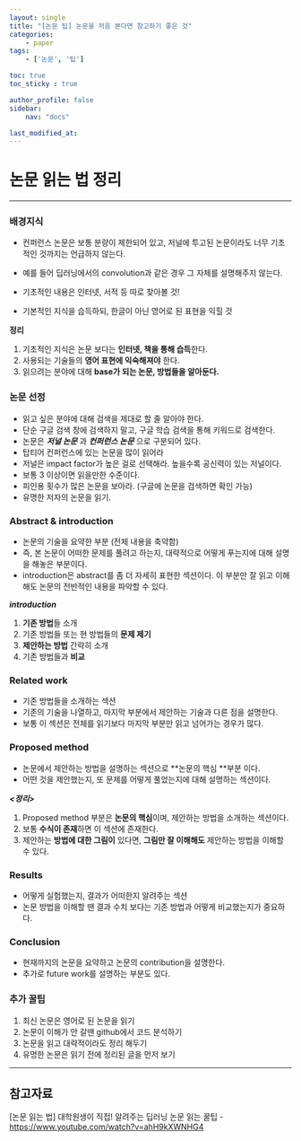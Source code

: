 ```yaml
---
layout: single
title: "[논문 팁] 논문을 처음 본다면 참고하기 좋은 것"
categories:	
    - paper
tags:
    - ['논문', '팁']

toc: true
toc_sticky : true

author_profile: false
sidebar:
    nav: "docs"

last_modified_at:
---
```



# 논문 읽는 법 정리

----
### 배경지식

- 컨퍼런스 논문은 보통 분량이 제한되어 있고, 저널에 투고된 논문이라도 너무 기초적인 것까지는 언급하지 않는다.
- 예를 들어 딥러닝에서의 convolution과 같은 경우 그 자체를 설명해주지 않는다.

- 기초적인 내용은 인터넷, 서적 등 따로 찾아볼 것!
- 기본적인 지식을 습득하되, 한글이 아닌 영어로 된 표현을 익힐 것



**정리**

1. 기초적인 지식은 논문 보다는 **인터넷, 책을 통해 습득**한다.
2. 사용되는 기술들의 **영어 표현에 익숙해져야** 한다.
3. 읽으려는 분야에 대해 **base가 되는 논문, 방법들을 알아둔다.**



### 논문 선정

- 읽고 싶은 분야에 대해 검색을 제대로 할 줄 알아야 한다.
- 단순 구글 검색 창에 검색하지 말고, 구글 학습 검색을 통해 키워드로 검색한다.
- 논문은 ***저널 논문*** 과 ***컨퍼런스 논문***  으로 구분되어 있다. 
- 탑티어 컨퍼런스에 있는 논문을 많이 읽어라
- 저널은 impact factor가 높은 걸로 선택해라. 높을수록 공신력이 있는 저널이다.
- 보통 3 이상이면 읽을만한 수준이다.
- 피인용 횟수가 많은 논문을 보아라. (구글에 논문을 검색하면 확인 가능)
- 유명한 저자의 논문을 읽기.



### Abstract & introduction

- 논문의 기술을 요약한 부분 (전체 내용을 축약함)
- 즉, 본 논문이 어떠한 문제를 풀려고 하는지, 대략적으로 어떻게 푸는지에 대해 설명을 해놓은 부분이다.
- introduction은 abstract를 좀 더 자세히 표현한 섹션이다. 이 부분만 잘 읽고 이해해도 논문의 전반적인 내용을 파악할 수 있다.

***introduction***

1. **기존 방법**들 소개
2. 기존 방법들 또는 현 방법들의 **문제 제기**
3. **제안하는 방법** 간략히 소개
4. 기존 방법들과 **비교**



### Related work

- 기존 방법들을 소개하는 섹션
- 기존의 기술을 나열하고, 마지막 부분에서 제안하는 기술과 다른 점을 설명한다.
- 보통 이 섹션은 전체를 읽기보다 마지막 부분만 읽고 넘어가는 경우가 많다.



### Proposed method

- 논문에서 제안하는 방법을 설명하는 섹션으로 **논문의 핵심 **부분 이다.
- 어떤 것을 제안했는지, 또 문제를 어떻게 풀었는지에 대해 설명하는 섹션이다.

***<정리>***

1. Proposed method 부분은 **논문의 핵심**이며, 제안하는 방법을 소개하는 섹션이다.
2. 보통 **수식이 존재**하면 이 섹션에 존재한다.
3. 제안하는 **방법에 대한 그림이** 있다면, **그림만 잘 이해해도** 제안하는 방법을 이해할 수 있다.



### Results

- 어떻게 실험했는지, 결과가 어떠한지 알려주는 섹션
- 논문 방법을 이해할 땐 결과 수치 보다는 기존 방법과 어떻게 비교했는지가 중요하다.



###  Conclusion

- 현재까지의 논문을 요약하고 논문의 contribution을 설명한다.
- 추가로 future work를 설명하는 부분도 있다.



### 추가 꿀팁

1. 최신 논문은 영어로 된 논문을 읽기
2. 논문이 이해가 안 갈땐 github에서 코드 분석하기
3. 논문을 읽고 대략적이라도 정리 해두기
4. 유명한 논문은 읽기 전에 정리된 글을 먼저 보기





----

## 참고자료

[논문 읽는 법] 대학원생이 직접! 알려주는 딥러닝 논문 읽는 꿀팁 - https://www.youtube.com/watch?v=ahH9kXWNHG4





